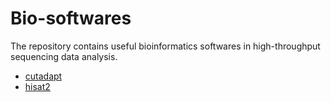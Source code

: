 # Bio-softwares
The repository contains useful bioinformatics softwares in high-throughput sequencing data analysis.

* [cutadapt](cutadapt)  
* [hisat2](hisat2)  

